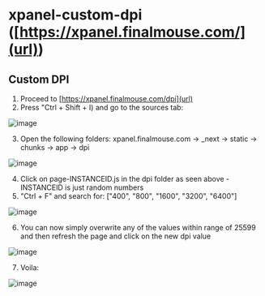 # xpanel-custom-dpi ([https://xpanel.finalmouse.com/](url))

## Custom DPI
1. Proceed to [https://xpanel.finalmouse.com/dpi](url)
2. Press "Ctrl + Shift + I) and go to the sources tab:

![image](https://github.com/red0x0002/xpanel-custom-dpi/assets/93785137/eb88eaca-2072-4640-ba03-a3ab6b93fee5)

3. Open the following folders: xpanel.finalmouse.com -> _next -> static -> chunks -> app -> dpi

![image](https://github.com/red0x0002/xpanel-custom-dpi/assets/93785137/07439944-ea01-4fed-ba43-79f57f53053a)

4. Click on page-INSTANCEID.js in the dpi folder as seen above - INSTANCEID is just random numbers
5. "Ctrl + F" and search for: ["400", "800", "1600", "3200", "6400"]

![image](https://github.com/red0x0002/xpanel-custom-dpi/assets/93785137/b0d75304-2a01-4317-a996-b421a192dcce)

6. You can now simply overwrite any of the values within range of 25599 and then refresh the page and click on the new dpi value

![image](https://github.com/red0x0002/xpanel-custom-dpi/assets/93785137/f65cc914-cfa4-4aa8-8367-6dc0df4d568e)

7. Voila:

![image](https://github.com/red0x0002/xpanel-custom-dpi/assets/93785137/126c692c-76a1-4c0f-bc48-df880b2de3d1)
